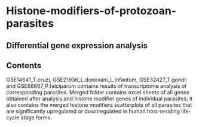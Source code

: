 # Histone-modifiers-of-protozoan-parasites
## Differential gene expression analysis


## Contents
GSE14641_T.cruzi, GSE21936_L.donovani_L.infantum, GSE32427_T.gondii and GSE68667_P.falciparum contains results of transcriptome analysis of corresponding parasites. Merged folder contains excel sheets of all genes obtained after analysis and histone modifier genes of individual parasites; it also contains the merged histone modifiers scatterplots of all parasites that are significantly upregulated or downregulated in human host-residing life-cycle stage forms.
